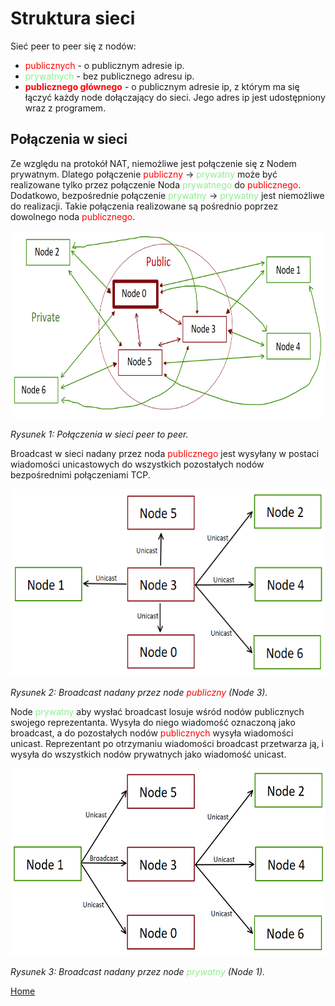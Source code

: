 # Struktura sieci

Sieć peer to peer się z nodów:
- <font color="red">publicznych</font> \- o publicznym adresie ip.
- <font color="lightgreen">prywatnych</font> \- bez publicznego adresu ip.
- **<font color="red">publicznego głównego</font>** \- o publicznym adresie ip, z którym ma się łączyć każdy node dołączający do sieci. Jego adres ip jest udostępniony wraz z programem.

## Połączenia w sieci

Ze względu na protokół NAT, niemożliwe jest połączenie się z Nodem prywatnym. Dlatego połączenie <font color="red">publiczny</font> -> <font color="lightgreen">prywatny</font> może być realizowane tylko przez połączenie Noda <font color="lightgreen">prywatnego</font> do <font color="red">publicznego</font>. Dodatkowo, bezpośrednie połączenie <font color="lightgreen">prywatny</font> -> <font color="lightgreen">prywatny</font> jest niemożliwe do realizacji. Takie połączenia realizowane są pośrednio poprzez dowolnego noda <font color="red">publicznego</font>.

<img style="height:300px" src="./img/siec_p2p.PNG">

*Rysunek 1: Połączenia w sieci peer to peer.*

Broadcast w sieci nadany przez noda <font color="red">publicznego</font> jest wysyłany w postaci wiadomości unicastowych do wszystkich pozostałych nodów bezpośrednimi połączeniami TCP. 

<img style="height:300px" src="./img/broadcast_public.PNG">

*Rysunek 2: Broadcast nadany przez node <font color="red">publiczny</font> (Node 3).*

Node <font color="lightgreen">prywatny</font> aby wysłać broadcast losuje wśród nodów publicznych swojego reprezentanta. Wysyła do niego wiadomość oznaczoną jako broadcast, a do pozostałych nodów <font color="red">publicznych</font> wysyła wiadomości unicast. Reprezentant po otrzymaniu wiadomości broadcast przetwarza ją, i wysyła do wszystkich nodów prywatnych jako wiadomość unicast. 

<img style="height:300px" src="./img/broadcast_prywatny.PNG">

*Rysunek 3: Broadcast nadany przez node <font color="lightgreen">prywatny</font> (Node 1).*

[Home](./index.md)